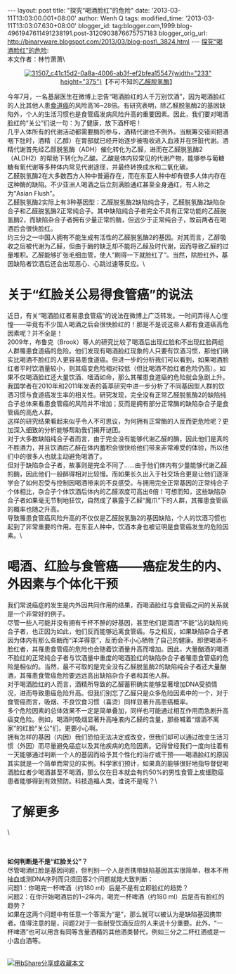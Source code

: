 --- layout: post title: "探究“喝酒脸红”的危险" date:
'2013-03-11T13:03:00.001+08:00' author: Wenh Q tags: modified\_time:
'2013-03-11T13:03:07.630+08:00' blogger\_id:
tag:blogger.com,1999:blog-4961947611491238191.post-3120903876675757183
blogger\_orig\_url:
http://binaryware.blogspot.com/2013/03/blog-post\_3824.html ---
[探究“喝酒脸红”的危险](http://songshuhui.net/archives/75695):\
本文作者：林竹萧萧\

<div style="text-align: center;">

[![](http://songshuhui.net/wp-content/uploads/2012/11/31507_c41c15d2-0a8a-4006-ab3f-ef2bfea15547.jpg "31507_c41c15d2-0a8a-4006-ab3f-ef2bfea15547"){width="233"
height="375"}](http://songshuhui.net/wp-content/uploads/2012/11/31507_c41c15d2-0a8a-4006-ab3f-ef2bfea15547.jpg)【不可不知的[乙醛脱氢酶](http://www.cmt.com.cn/Index/search/msg_key/%E4%B9%99%E9%86%9B%E8%84%B1%E6%B0%A2%E9%85%B6)】

</div>

今年7月，一名基层医生在微博上忠告“喝酒脸红的人千万别饮酒”，因为喝酒脸红的人比其他人患[食道癌](http://www.cmt.com.cn/Index/search/msg_key/%E9%A3%9F%E9%81%93%E7%99%8C)的风险高16\~28倍。有研究表明，除乙醛脱氢酶2的基因缺陷外，个人的生活习惯也是食管癌发病风险升高的重要因素。因此，我们要对喝酒脸红的“关公”们说一句：为了健康，放下酒杯吧！\
几乎人体所有的代谢活动都需要酶的参与，酒精代谢也不例外。当觥筹交错间把酒咽下肚时，酒精（乙醇）在胃部就已经开始逐步被吸收进入血液并在肝脏代谢。酒精代谢首先经乙醇脱氢酶（ADH）催化转化为乙醛，进而在乙醛脱氢酶2（ALDH2）的帮助下转化为乙酸。乙酸是体内较常见的代谢产物，能够参与葡糖糖有氧代谢等多种体内常见代谢途径，并最终转换成水和二氧化碳。\
乙醛脱氢酶2在大多数西方人种中普遍存在，而在东亚人种中却有很多人体内存在这种酶的缺陷。不少亚洲人喝酒之后立刻满脸通红甚至全身通红，有人称之为“Asian Flush”。\
乙醛脱氢酶2实际上有3种基因型：乙醛脱氢酶2缺陷纯合子，乙醛脱氢酶2缺陷杂合子和乙醛脱氢酶2正常纯合子。其中缺陷纯合子者完全不具有正常功能的乙醛脱氢酶2，而缺陷杂合子者拥有少量正常的酶，但远少于正常纯合子，故前两者在喝酒后会很快脸红。\
约三分之一中国人拥有不能生成有活性的乙醛脱氢酶2的基因。对其而言，乙醇吸收之后被代谢为乙醛，但由于酶的缺乏却不能将乙醛及时代谢，因而导致乙醛的过量堆积。乙醛能够扩张毛细血管，使人“刷得一下就脸红了”。当然，除脸红外，基因缺陷者饮酒后还会出现恶心、心跳过速等反应。\

关于“红脸关公易得食管癌”的说法
==============================

近日，有关“喝酒脸红者易患食管癌”的说法在微博上广泛转发。一时间弄得人心惶惶——毕竟有不少国人喝酒之后会很快脸红的！那是不是说这些人都有食道癌高危因素呢？并不全是！\
2009年，布鲁克（Brook）等人的研究比较了喝酒后出现红脸和不出现红脸两组人群罹患食道癌的危险。他们发现有喝酒脸红现象的人只要有饮酒习惯，那他们确实比喝酒不脸红的人更容易患食道癌。但进一步的分析我们可以看到，如果喝酒脸红者平时饮酒量较小，则其癌变危险相对较低（但比喝酒不脸红者危险仍高）。如果不仅喝酒脸红还大量饮酒、嗜酒如命，那么其罹患食道癌的危险就会急剧上升。\
我国学者在2010年和2011年发表的荟萃研究中进一步分析了不同基因型人群的饮酒习惯与食道癌发生率的相关性。研究发现，完全没有正常乙醛脱氢酶2的缺陷纯合子总体来看患食管癌的风险并不增加；反而是拥有部分正常酶的缺陷杂合子是食管癌的高危人群。\
这样的研究结果看起来似乎令人不可思议，为何拥有正常酶的人反而更危险呢？更加深入细致的分析能够帮助我们揭开谜团。\
对于大多数缺陷纯合子者而言，由于完全没有能够代谢乙醛的酶，因此他们是真的不胜酒力，并且饮酒后乙醛在体内蓄积会很快给他们带来非常难受的体验，所以他们中的很多人也就主动避免喝酒了。\
但对于缺陷杂合子者，故事则是完全不同了……由于他们体内有少量能够代谢乙醛的酶，因此他们一般醉得相对比较慢。而如果长久出入于社交场合更是让他们逐渐学会了如何忍受与控制因喝酒带来的不良感受。与拥用完全正常基因的正常纯合子个体相比，杂合子个体饮酒后体内的乙醛浓度可高出6倍！可想而知，这些缺陷杂合子者如果毫无节制地狂饮，自然成了暴露于乙醛“魔爪”下的人群，其罹患食管癌的概率也随之升高。\
导致罹患食管癌风险升高的不仅仅是乙醛脱氢酶2的基因缺陷，个人的饮酒习惯也起到了非常重要的作用。在东亚人种中，饮酒本身也被证明是食管癌发生的危险因素。\

喝酒、红脸与食管癌——癌症发生的内、外因素与个体化干预
====================================================

我们常说癌症的发生是内外因共同作用的结果，而喝酒脸红与食管癌之间的关系就是一个非常好的例子。\
尽管一些人可能并没有拥有千杯不醉的好基因，甚至他们是滴酒“不能”沾的缺陷纯合子者，也正因为如此，他们反而能够远离食管癌。与之相反，如果缺陷杂合子者因为体内有那么些酶而“洋洋得意”，反而会不小心牺牲了自己的健康。即使喝酒不脸红者，其罹患食管癌的危险也会随着饮酒量升高而增加。因此，大量酗酒的喝酒不脸红的正常纯合子者与饮酒量中重度的喝酒脸红的缺陷杂合子者罹患食管癌的危险是相似的。当然，最不可取的是完全没有乙醛脱氢酶2的缺陷纯合子者还大量酗酒，其罹患食管癌危险要远远高出缺陷杂合子者和其他人群。\
对于喝酒脸红的人而言，酒精所导致的乙醛蓄积确实能够显著增加DNA受损情况，进而导致患癌危险升高。但我们别忘了乙醛只是众多危险因素中的一个，对于食管癌而言，吸烟、不良饮食习惯（喜烫）同样显著升高患癌概率。\
多个危险因素的总体效果不一定是简单叠加，同样也可能通过相互作用而急剧升高癌变危险。例如，喝酒时吸烟显著升高唾液内乙醛的含量，那些喊着“烟酒不离家”的红脸“关公”们，更要小心啊。\
拥有怎样的基因（内因）我们恐怕无法决定或改变，但我们却可以通过改变生活习惯（外因）而尽量避免癌症以及其他疾病的危险因素。记得曾经我们一度向往着有一天能够通过判断一个人的基因而给予其个性化的治疗或干预——喝酒脸红的原因其实就是一个简单而常见的实例。科学家们预计，如果真的能够很好地指导督促喝酒脸红者少喝酒甚至不喝酒，那么仅在日本就会有约50%的男性食管上皮细胞癌患者能够得到有效预防。科技造福人类，谁说不是呢？\

 了解更多
=========

\

<div>

\
\
**如何判断是不是“红脸关公”？**\
尽管喝酒红脸是基因问题，但判别一个人是否携带缺陷基因其实很简单，根本不用抽血或测DNA序列而只须回答2个问题就能大致判断：\
问题1：你喝完一杯啤酒（约180 ml）后是不是有立即脸红的趋势？\
问题2：在你开始喝酒后的1\~2年内，喝完一杯啤酒（约180 ml）后是否有脸红的趋势？\
如果在这两个问题中有任意一个答案为“是”，那么就可以被认为是缺陷基因携带者。值得注意的是，问题2对于一些耐受饮酒反应的人来说十分重要。此外，“一杯啤酒”也可以用含有同等含量酒精的其他酒类替代，例如三分之二杯红酒或是一小盅白酒等。

</div>

\
[![用bShare分享或收藏本文](http://static.bshare.cn/frame/images/button_custom1-zh.gif)](http://www.bshare.cn/share?url=http%3A%2F%2Fsongshuhui.net%2Farchives%2F75695&title=%E6%8E%A2%E7%A9%B6%E2%80%9C%E5%96%9D%E9%85%92%E8%84%B8%E7%BA%A2%E2%80%9D%E7%9A%84%E5%8D%B1%E9%99%A9 "用bShare分享或收藏本文")
